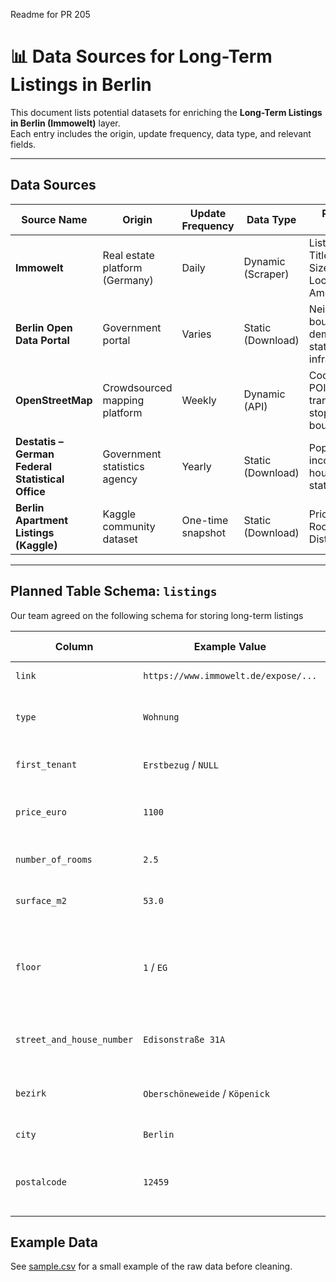 Readme for PR 205

# 📊 Data Sources for Long-Term Listings in Berlin

This document lists potential datasets for enriching the **Long-Term Listings in Berlin (Immowelt)** layer.  
Each entry includes the origin, update frequency, data type, and relevant fields.

---

## Data Sources

| Source Name | Origin | Update Frequency | Data Type | Relevant Fields | Link |
|-------------|--------|------------------|-----------|-----------------|------|
| **Immowelt** | Real estate platform (Germany) | Daily | Dynamic (Scraper) | Listing ID, Title, Price, Size, Location, Amenities | [Website](https://www.immowelt.de/) |
| **Berlin Open Data Portal** | Government portal | Varies | Static (Download) | Neighborhood boundaries, demographic stats, infrastructure | [Portal](https://daten.berlin.de/) |
| **OpenStreetMap** | Crowdsourced mapping platform | Weekly | Dynamic (API) | Coordinates, POIs, transport stops, boundaries | [Website](https://www.openstreetmap.org/) |
| **Destatis – German Federal Statistical Office** | Government statistics agency | Yearly | Static (Download) | Population, income levels, housing statistics | [Website](https://www.destatis.de/EN/Home/_node.html) |
| **Berlin Apartment Listings (Kaggle)** | Kaggle community dataset | One-time snapshot | Static (Download) | Price, Size, Rooms, District | [Dataset](https://www.kaggle.com/datasets/doubleshield/apartment-berlin) |

---
## Planned Table Schema: `listings`

Our team agreed on the following schema for storing long-term listings

| Column                     | Example Value                                         | SQL Datatype       | Notes |
|----------------------------|-------------------------------------------------------|--------------------|-------|
| `link`                     | `https://www.immowelt.de/expose/...`                  | `VARCHAR(500)`     | Full listing URL. |
| `type`                     | `Wohnung`                                             | `VARCHAR(20)`      | Enum: `Wohnung`, `Studio`, `Haus`, `WG`. |
| `first_tenant`             | `Erstbezug` / `NULL`                                  | `VARCHAR(20)`      | Optional field, may be null. |
| `price_euro`               | `1100`                                                | `INTEGER`          | Price without € or separators. |
| `number_of_rooms`          | `2.5`                                                 | `DECIMAL(3,1)`     | Allows half rooms (e.g., 2.5). |
| `surface_m2`               | `53.0`                                                | `DECIMAL(6,2)`     | Living area in square meters. |
| `floor`                    | `1` / `EG`                                            | `VARCHAR(10)`      | Store as integer or string if special values (e.g., "EG"). |
| `street_and_house_number`  | `Edisonstraße 31A`                                    | `VARCHAR(100)`     | Street name and house number. |
| `bezirk`                   | `Oberschöneweide` / `Köpenick`                        | `VARCHAR(50)`      | Berlin borough or sub-borough. |
| `city`                     | `Berlin`                                              | `VARCHAR(50)`      | Usually constant. |
| `postalcode`               | `12459`                                               | `VARCHAR(10)`      | Keep as string to preserve leading zeros. |


## Example Data

See [sample.csv](long_term_listing/examples/immowelt_page_1.csv) for a small example of the raw data before cleaning.


